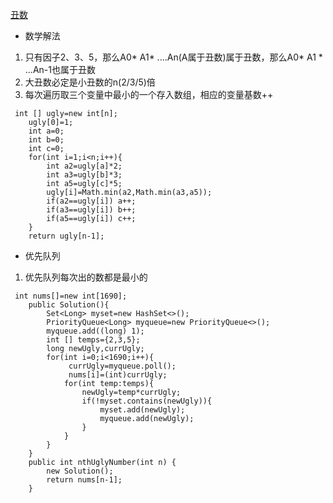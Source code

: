 [丑数](https://leetcode-cn.com/problems/chou-shu-lcof/)

* 数学解法

1. 只有因子2、3、5，那么A0* A1* ....An(A属于丑数)属于丑数，那么A0* A1 * ...An-1也属于丑数
2. 大丑数必定是小丑数的n(2/3/5)倍
3. 每次遍历取三个变量中最小的一个存入数组，相应的变量基数++

```
 int [] ugly=new int[n];
    ugly[0]=1;
    int a=0;
    int b=0;
    int c=0;
    for(int i=1;i<n;i++){
        int a2=ugly[a]*2;
        int a3=ugly[b]*3;
        int a5=ugly[c]*5;
        ugly[i]=Math.min(a2,Math.min(a3,a5));
        if(a2==ugly[i]) a++;
        if(a3==ugly[i]) b++;
        if(a5==ugly[i]) c++;
    }
    return ugly[n-1];
```

* 优先队列

1. 优先队列每次出的数都是最小的

```
 int nums[]=new int[1690];
    public Solution(){
        Set<Long> myset=new HashSet<>();
        PriorityQueue<Long> myqueue=new PriorityQueue<>();
        myqueue.add((long) 1);
        int [] temps={2,3,5};
        long newUgly,currUgly;
        for(int i=0;i<1690;i++){
             currUgly=myqueue.poll();
             nums[i]=(int)currUgly;
            for(int temp:temps){
                newUgly=temp*currUgly;
                if(!myset.contains(newUgly)){
                    myset.add(newUgly);
                    myqueue.add(newUgly);
                }
            }
        }
    }
    public int nthUglyNumber(int n) {
        new Solution();
        return nums[n-1];
    }
```
